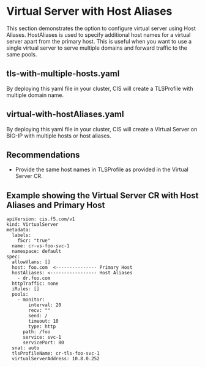 # Virtual Server with Host Aliases

This section demonstrates the option to configure virtual server using Host Aliases. 
HostAliases is used to specify additional host names for a virtual server apart from the primary host.
This is useful when you want to use a single virtual server to serve multiple domains and forward traffic 
to the same pools.

## tls-with-multiple-hosts.yaml
By deploying this yaml file in your cluster, CIS will create a TLSProfile with multiple domain name.

## virtual-with-hostAliases.yaml

By deploying this yaml file in your cluster, CIS will create a Virtual Server on BIG-IP with multiple hosts or host aliases.

## Recommendations
- Provide the same host names in TLSProfile as provided in the Virtual Server CR.

## Example showing the Virtual Server CR with Host Aliases and Primary Host
```
apiVersion: cis.f5.com/v1
kind: VirtualServer
metadata:
  labels:
    f5cr: "true"
  name: cr-vs-foo-svc-1
  namespace: default
spec:
  allowVlans: []
  host: foo.com  <--------------- Primary Host
  hostAliases: <----------------- Host Aliases
    - dr.foo.com
  httpTraffic: none
  iRules: []
  pools:
    - monitor:
        interval: 20
        recv: ""
        send: /
        timeout: 10
        type: http
      path: /foo
      service: svc-1
      servicePort: 80
  snat: auto
  tlsProfileName: cr-tls-foo-svc-1
  virtualServerAddress: 10.8.0.252
```
